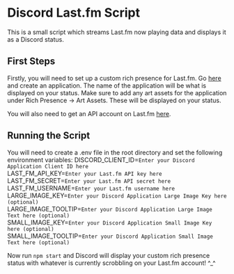# Discord Last.fm Script

This is a small script which streams Last.fm now playing data and displays it as a Discord status.

## First Steps

Firstly, you will need to set up a custom rich presence for Last.fm. Go [here](https://discordapp.com/developers/applications/) and create an application. The name of the application will be what is displayed on your status. Make sure to add any art assets for the application under Rich Presence -> Art Assets. These will be displayed on your status.

You will also need to get an API account on Last.fm [here](https://www.last.fm/api/account/create).

## Running the Script

You will need to create a .env file in the root directory and set the following environment variables:
DISCORD_CLIENT_ID=`Enter your Discord Application Client ID here`  
LAST_FM_API_KEY=`Enter your Last.fm API key here`  
LAST_FM_SECRET=`Enter your Last.fm API secret here`  
LAST_FM_USERNAME=`Enter your Last.fm username here`  
LARGE_IMAGE_KEY=`Enter your Discord Application Large Image Key here (optional)`  
LARGE_IMAGE_TOOLTIP=`Enter your Discord Application Large Image Text here (optional)`  
SMALL_IMAGE_KEY=`Enter your Discord Application Small Image Key here (optional)`  
SMALL_IMAGE_TOOLTIP=`Enter your Discord Application Small Image Text here (optional)`  

Now run `npm start` and Discord will display your custom rich presence status with whatever is currently scrobbling on your Last.fm account! ^_^
